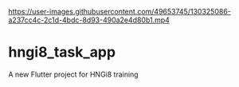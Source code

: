

https://user-images.githubusercontent.com/49653745/130325086-a237cc4c-2c1d-4bdc-8d93-490a2e4d80b1.mp4

# hngi8_task_app

A new Flutter project for HNGi8 training
